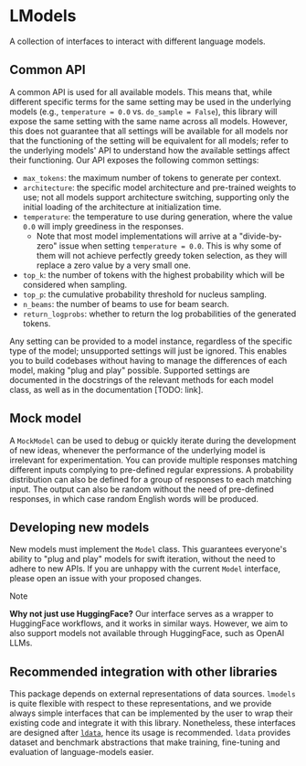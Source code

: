 # LModels

A collection of interfaces to interact with different language models.

## Common API

A common API is used for all available models. This means that, while different specific terms for the same setting may be used in the underlying models (e.g., `temperature = 0.0` vs. `do_sample = False`), this library will expose the same setting with the same name across all models. However, this does not guarantee that all settings will be available for all models nor that the functioning of the setting will be equivalent for all models; refer to the underlying models' API to understand how the available settings affect their functioning. Our API exposes the following common settings:

- `max_tokens`: the maximum number of tokens to generate per context.
- `architecture`: the specific model architecture and pre-trained weights to use; not all models support architecture switching, supporting only the initial loading of the architecture at initialization time.
- `temperature`: the temperature to use during generation, where the value `0.0` will imply greediness in the responses.
    - Note that most model implementations will arrive at a "divide-by-zero" issue when setting `temperature = 0.0`. This is why some of them will not achieve perfectly greedy token selection, as they will replace a zero value by a very small one.
- `top_k`: the number of tokens with the highest probability which will be considered when sampling.
- `top_p`: the cumulative probability threshold for nucleus sampling.
- `n_beams`: the number of beams to use for beam search.
- `return_logprobs`: whether to return the log probabilities of the generated tokens.

Any setting can be provided to a model instance, regardless of the specific type of the model; unsupported settings will just be ignored. This enables you to build codebases without having to manage the differences of each model, making "plug and play" possible. Supported settings are documented in the docstrings of the relevant methods for each model class, as well as in the documentation [TODO: link].

## Mock model

A `MockModel` can be used to debug or quickly iterate during the development of new ideas, whenever the performance of the underlying model is irrelevant for experimentation. You can provide multiple responses matching different inputs complying to pre-defined regular expressions. A probability distribution can also be defined for a group of responses to each matching input. The output can also be random without the need of pre-defined responses, in which case random English words will be produced.

## Developing new models

New models must implement the `Model` class. This guarantees everyone's ability to "plug and play" models for swift iteration, without the need to adhere to new APIs. If you are unhappy with the current `Model` interface, please open an issue with your proposed changes.

> [!NOTE]
>  **Why not just use HuggingFace?** Our interface serves as a wrapper to HuggingFace workflows, and it works in similar ways. However, we aim to also support models not available through HuggingFace, such as OpenAI LLMs.

## Recommended integration with other libraries
This package depends on external representations of data sources. `lmodels` is quite flexible with respect to these representations, and we provide always simple interfaces that can be implemented by the user to wrap their existing code and integrate it with this library. Nonetheless, these interfaces are designed after [`ldata`](https://github.com/serhez/ldata), hence its usage is recommended. `ldata` provides dataset and benchmark abstractions that make training, fine-tuning and evaluation of language-models easier.
